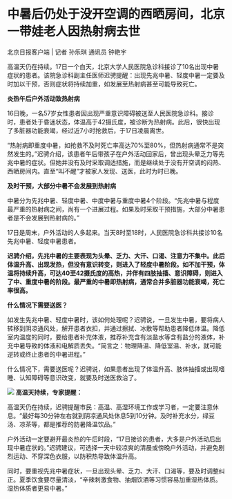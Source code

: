 

# 中暑后仍处于没开空调的西晒房间，北京一带娃老人因热射病去世

北京日报客户端 | 记者 孙乐琪 通讯员 钟艳宇

高温天仍在持续。17日一个白天，北京大学人民医院急诊科接诊了10名出现中暑症状的患者。该院急诊科副主任医师迟骋提醒：出现先兆中暑、轻度中暑一定要及时加以干预，否则症状将持续加重，如发展至热射病甚至可能导致死亡。

**炎热午后户外活动致热射病**

16日晚，一名57岁女性患者因出现严重意识障碍被送至人民医院急诊科。接诊时，患者处于昏迷状态，体温高于42摄氏度，被诊断为热射病。此后，很快出现了多脏器功能衰竭，经过近7小时抢救后，于17日凌晨离世。

“热射病即重度中暑，如抢救不及时死亡率高达70%至80%，但热射病通常不是突然发生的。”迟骋介绍，该患者午后带孩子在户外活动回家后，曾出现头晕乏力等先兆中暑的症状。但她并没有及时采取调适措施，而是继续处于没有开空调的闷热、西晒房间内。直至“叫不醒”才被家人发现、送医，此时为时已晚。

**及时干预，大部分中暑不会发展到热射病**

中暑分为先兆中暑、轻度中暑、中度中暑与重度中暑4个阶段。“先兆中暑与程度最严重的热射病之间，尚有一个进展过程。如果及时采取干预措施，大部分中暑患者是不会发展到热射病的。”

17日是周末，户外活动的人多起来。当天8时至18时，人民医院急诊科共接诊10名先兆中暑、轻度中暑患者。

**迟骋介绍，先兆中暑的主要表现为头晕、乏力、大汗、口渴、注意力不集中。此后体温升高、出现发热，但没有意识转变，则进入了轻度中暑阶段。如不加干预，体温将持续升高，可达40至42摄氏度的高热，并伴有四肢抽搐、意识障碍，则进入了中、重度中暑的阶段。最严重的中暑即热射病，通常合并多脏器功能衰竭，死亡率很高。**

**什么情况下需要送医？**

如发生先兆中暑、轻度中暑时，该如何处理呢？迟骋说，一旦发生中暑，要将病人转移到阴凉通风处，解开患者衣扣，并通过擦拭、冰敷等帮助患者降低体温。降低室内温度的同时，要给患者补充体液，推荐补充含有淡盐水等含有盐分的液体，补充中暑导致的体液和电解质丢失。“简言之：物理降温、降低室温、补水，就可能逆转或终止患者的中暑进程。”

什么情况下，需要送医呢？迟骋说，如果患者出现了体温升高、肢体抽搐或出现嗜睡、认知障碍等意识改变，就要及时送医救治了。

![](https://inews.gtimg.com/om_bt/OMADD93_oybijpaaszD56sXOhXEN5_oK-PRSozXQqUYF8AA/1000)
**高温天持续，专家提醒：**

高温天仍在持续，迟骋提醒市民：高温、高湿环境工作或学习者，一定要注意休息。“最好每30分钟左右就到阴凉通风处休息5到10分钟。及时补充水分，绿豆汤、凉茶等，都是推荐的防暑降温饮品。”

户外活动一定要避开最炎热的午后时段，“17日接诊的患者，大多是户外活动后出现中暑症状的。”迟骋建议，可选择一天中较凉爽的清晨或傍晚户外活动，并避免剧烈运动、不穿深色衣服，以防积热导致体温升高。

同时，要重视先兆中暑症状，一旦出现头晕、乏力、大汗、口渴等，要及时调整纠正。夏季饮食要尽量清淡，“辛辣刺激食物、抽烟饮酒等习惯容易加重湿热体质。湿热体质者更易中暑。”

